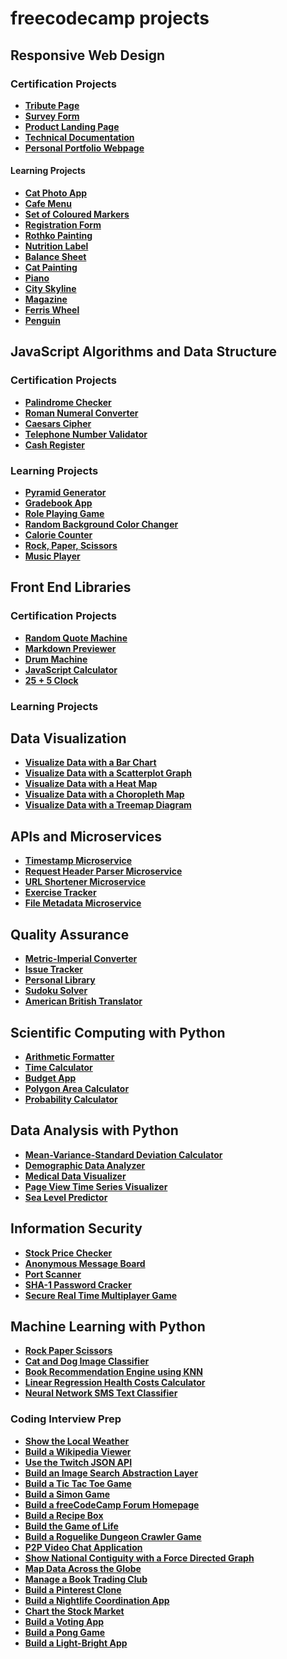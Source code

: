 # freecodecamp projects

## Responsive Web Design

### Certification Projects

* **[Tribute Page](https://github.com/Razeen-Shaikh/freecodecamp-projects/tree/main/responsive-web-design/certification-projects/tribute-page)**
* **[Survey Form](https://github.com/Razeen-Shaikh/freecodecamp-projects/tree/main/responsive-web-design/certification-projects/survey-form)**
* **[Product Landing Page](https://github.com/Razeen-Shaikh/freecodecamp-projects/tree/main/responsive-web-design/certification-projects/product-landing-page)**
* **[Technical Documentation](https://github.com/Razeen-Shaikh/freecodecamp-projects/tree/main/responsive-web-design/certification-projects/technical-documentation)**
* **[Personal Portfolio Webpage](https://github.com/Razeen-Shaikh/freecodecamp-projects/tree/main/responsive-web-design/certification-projects/personal-portfolio-webpage)**

#### Learning Projects

* **[Cat Photo App](https://github.com/Razeen-Shaikh/freecodecamp-projects/tree/main/responsive-web-design/learning-projects/cat-photo-app)**
* **[Cafe Menu](https://github.com/Razeen-Shaikh/freecodecamp-projects/tree/main/responsive-web-design/learning-projects/cafe-menu)**
* **[Set of Coloured Markers](https://github.com/Razeen-Shaikh/freecodecamp-projects/tree/main/responsive-web-design/learning-projects/set-of-colored-markers)**
* **[Registration Form](https://github.com/Razeen-Shaikh/freecodecamp-projects/tree/main/responsive-web-design/learning-projects/registration-form)**
* **[Rothko Painting](https://github.com/Razeen-Shaikh/freecodecamp-projects/tree/main/responsive-web-design/learning-projects/rothko-painting)**
* **[Nutrition Label](https://github.com/Razeen-Shaikh/freecodecamp-projects/tree/main/responsive-web-design/learning-projects/nutrition-label)**
* **[Balance Sheet](https://github.com/Razeen-Shaikh/freecodecamp-projects/tree/main/responsive-web-design/learning-projects/balance-sheet)**
* **[Cat Painting](https://github.com/Razeen-Shaikh/freecodecamp-projects/tree/main/responsive-web-design/learning-projects/cat-painting)**
* **[Piano](https://github.com/Razeen-Shaikh/freecodecamp-projects/tree/main/responsive-web-design/learning-projects/piano)**
* **[City Skyline](https://github.com/Razeen-Shaikh/freecodecamp-projects/tree/main/responsive-web-design/learning-projects/city-skyline)**
* **[Magazine](https://github.com/Razeen-Shaikh/freecodecamp-projects/tree/main/responsive-web-design/learning-projects/magazine)**
* **[Ferris Wheel](https://github.com/Razeen-Shaikh/freecodecamp-projects/tree/main/responsive-web-design/learning-projects/ferris-wheel)**
* **[Penguin](https://github.com/Razeen-Shaikh/freecodecamp-projects/tree/main/responsive-web-design/learning-projects/penguin)**

## JavaScript Algorithms and Data Structure

### Certification Projects

* **[Palindrome Checker](https://github.com/Razeen-Shaikh/freecodecamp-projects/tree/main/javascript-algorithms-and-data-structures/certification-projects/palindrome-checker)**
* **[Roman Numeral Converter](https://github.com/Razeen-Shaikh/freecodecamp-projects/tree/main/javascript-algorithms-and-data-structures/certification-projects/roman-numeral-converter)**
* **[Caesars Cipher](https://github.com/Razeen-Shaikh/freecodecamp-projects/tree/main/javascript-algorithms-and-data-structures/certification-projects/caesars-cipher)**
* **[Telephone Number Validator](https://github.com/Razeen-Shaikh/freecodecamp-projects/tree/main/javascript-algorithms-and-data-structures/certification-projects/telephone-number-validator)**
* **[Cash Register](https://github.com/Razeen-Shaikh/freecodecamp-projects/tree/main/javascript-algorithms-and-data-structures/certification-projects/cash-register)**

### Learning Projects

* **[Pyramid Generator](https://github.com/Razeen-Shaikh/freecodecamp-projects/tree/main/javascript-algorithms-and-data-structures/learning-projects/pyramid-generator)**
* **[Gradebook App](https://github.com/Razeen-Shaikh/freecodecamp-projects/tree/main/javascript-algorithms-and-data-structures/learning-projects/gradebook-app)**
* **[Role Playing Game](https://github.com/Razeen-Shaikh/freecodecamp-projects/tree/main/javascript-algorithms-and-data-structures/learning-projects/role-playing-game)**
* **[Random Background Color Changer](https://github.com/Razeen-Shaikh/freecodecamp-projects/tree/main/javascript-algorithms-and-data-structures/learning-projects/random-background-color-changer)**
* **[Calorie Counter](https://github.com/Razeen-Shaikh/freecodecamp-projects/tree/main/javascript-algorithms-and-data-structures/learning-projects/calorie-counter)**
* **[Rock, Paper, Scissors](https://github.com/Razeen-Shaikh/freecodecamp-projects/tree/main/javascript-algorithms-and-data-structures/learning-projects/rock-paper-scissors)**
* **[Music Player](https://github.com/Razeen-Shaikh/freecodecamp-projects/tree/main/javascript-algorithms-and-data-structures/learning-projects/music-player)**

## Front End Libraries

### Certification Projects

* **[Random Quote Machine](https://github.com/Razeen-Shaikh/freecodecamp-projects/tree/main/frontend-libraries/certification-projects/random-quote-generator)**
* **[Markdown Previewer](https://github.com/Razeen-Shaikh/freecodecamp-projects/tree/main/frontend-libraries/certification-projects/markdown-preview)**
* **[Drum Machine](https://github.com/Razeen-Shaikh/freecodecamp-projects/tree/main/frontend-libraries/certification-projects/drum-machine)**
* **[JavaScript Calculator](https://github.com/Razeen-Shaikh/freecodecamp-projects/tree/main/frontend-libraries/certification-projects/javascript-calculator)**
* **[25 + 5 Clock](https://github.com/Razeen-Shaikh/freecodecamp-projects/tree/main/frontend-libraries/certification-projects/25-5-clock)**

### Learning Projects


## Data Visualization

* **[Visualize Data with a Bar Chart]()**
* **[Visualize Data with a Scatterplot Graph]()**
* **[Visualize Data with a Heat Map]()**
* **[Visualize Data with a Choropleth Map]()**
* **[Visualize Data with a Treemap Diagram]()**

## APIs and Microservices

* **[Timestamp Microservice]()**
* **[Request Header Parser Microservice]()**
* **[URL Shortener Microservice]()**
* **[Exercise Tracker]()**
* **[File Metadata Microservice]()**

## Quality Assurance

* **[Metric-Imperial Converter]()**
* **[Issue Tracker]()**
* **[Personal Library]()**
* **[Sudoku Solver]()**
* **[American British Translator]()**

## Scientific Computing with Python

* **[Arithmetic Formatter]()**
* **[Time Calculator]()**
* **[Budget App]()**
* **[Polygon Area Calculator]()**
* **[Probability Calculator]()**

## Data Analysis with Python

* **[Mean-Variance-Standard Deviation Calculator]()**
* **[Demographic Data Analyzer]()**
* **[Medical Data Visualizer]()**
* **[Page View Time Series Visualizer]()**
* **[Sea Level Predictor]()**

## Information Security

* **[Stock Price Checker]()**
* **[Anonymous Message Board]()**
* **[Port Scanner]()**
* **[SHA-1 Password Cracker]()**
* **[Secure Real Time Multiplayer Game]()**

## Machine Learning with Python

* **[Rock Paper Scissors]()**
* **[Cat and Dog Image Classifier]()**
* **[Book Recommendation Engine using KNN]()**
* **[Linear Regression Health Costs Calculator]()**
* **[Neural Network SMS Text Classifier]()**

### Coding Interview Prep

* **[Show the Local Weather]()**
* **[Build a Wikipedia Viewer]()**
* **[Use the Twitch JSON API]()**
* **[Build an Image Search Abstraction Layer]()**
* **[Build a Tic Tac Toe Game]()**
* **[Build a Simon Game]()**
* **[Build a freeCodeCamp Forum Homepage]()**
* **[Build a Recipe Box]()**
* **[Build the Game of Life]()**
* **[Build a Roguelike Dungeon Crawler Game]()**
* **[P2P Video Chat Application]()**
* **[Show National Contiguity with a Force Directed Graph]()**
* **[Map Data Across the Globe]()**
* **[Manage a Book Trading Club]()**
* **[Build a Pinterest Clone]()**
* **[Build a Nightlife Coordination App]()**
* **[Chart the Stock Market]()**
* **[Build a Voting App]()**
* **[Build a Pong Game]()**
* **[Build a Light-Bright App]()**
